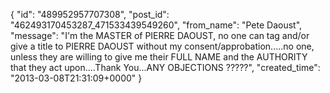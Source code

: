  {
   "id": "489952957707308",
   "post_id": "462493170453287_471533439549260",
   "from_name": "Pete Daoust",
   "message": "I'm the MASTER of PIERRE DAOUST, no one can tag and/or give a title to PIERRE DAOUST without my consent/approbation.....no one, unless they are willing to give me their FULL NAME and the AUTHORITY that they act upon....Thank You...ANY OBJECTIONS ?????",
   "created_time": "2013-03-08T21:31:09+0000"
 }

